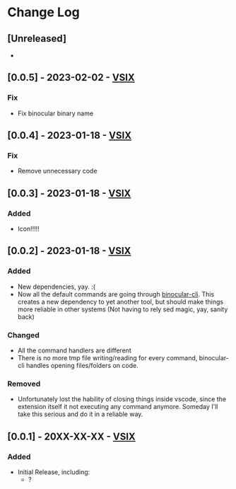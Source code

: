 # Change Log

## [Unreleased]
- 

## [0.0.5] - 2023-02-02 - [VSIX]()
### Fix
- Fix binocular binary name

## [0.0.4] - 2023-01-18 - [VSIX]()
### Fix
- Remove unnecessary code

## [0.0.3] - 2023-01-18 - [VSIX]()
### Added
- Icon!!!!!

## [0.0.2] - 2023-01-18 - [VSIX]()
### Added
- New dependencies, yay. :(
- Now all the default commands are going through [binocular-cli](https://github.com/jpcrs/binocular-cli). This creates a new dependency to yet another tool, but should make things more reliable in other systems (Not having to rely sed magic, yay, sanity back)
### Changed
- All the command handlers are different
- There is no more tmp file writing/reading for every command, binocular-cli handles opening files/folders on code.
### Removed
- Unfortunately lost the hability of closing things inside vscode, since the extension itself it not executing any command anymore. Someday I'll take this serious and do it in a reliable way.

## [0.0.1] - 20XX-XX-XX - [VSIX]()
### Added
- Initial Release, including:
    - ?